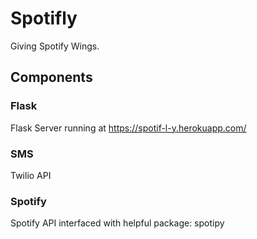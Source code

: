 # Spotifly
Giving Spotify Wings.
## Components
### Flask
Flask Server running at https://spotif-l-y.herokuapp.com/
### SMS
Twilio API
### Spotify
Spotify API interfaced with helpful package: spotipy
